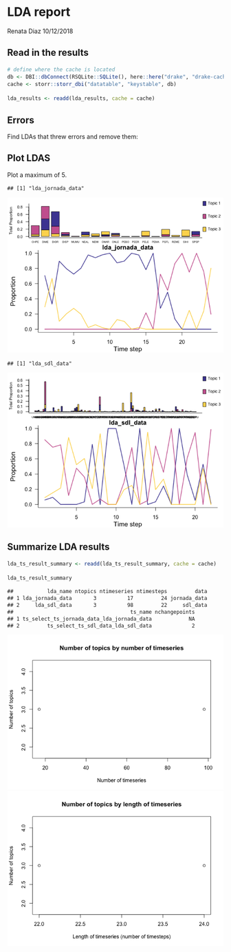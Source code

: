 LDA report
================
Renata Diaz
10/12/2018

Read in the results
-------------------

``` r
# define where the cache is located
db <- DBI::dbConnect(RSQLite::SQLite(), here::here("drake", "drake-cache.sqlite"))
cache <- storr::storr_dbi("datatable", "keystable", db)

lda_results <- readd(lda_results, cache = cache)
```

Errors
------

Find LDAs that threw errors and remove them:

Plot LDAS
---------

Plot a maximum of 5.

    ## [1] "lda_jornada_data"

![](lda_report_files/figure-markdown_github/plot%20LDA-1.png)

    ## [1] "lda_sdl_data"

![](lda_report_files/figure-markdown_github/plot%20LDA-2.png)

Summarize LDA results
---------------------

``` r
lda_ts_result_summary <- readd(lda_ts_result_summary, cache = cache)

lda_ts_result_summary
```

    ##           lda_name ntopics ntimeseries ntimesteps         data
    ## 1 lda_jornada_data       3          17         24 jornada_data
    ## 2     lda_sdl_data       3          98         22     sdl_data
    ##                                      ts_name nchangepoints
    ## 1 ts_select_ts_jornada_data_lda_jornada_data            NA
    ## 2         ts_select_ts_sdl_data_lda_sdl_data             2

![](lda_report_files/figure-markdown_github/plot%20lda%20summary-1.png)![](lda_report_files/figure-markdown_github/plot%20lda%20summary-2.png)
